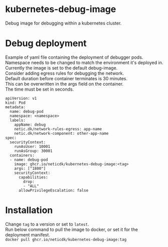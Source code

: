 # kubernetes-debug-image
Debug image for debugging within a kubernetes cluster.

# Debug deployment
Example of yaml file containing the deployment of debugger pods.\
Namespace needs to be changed to match the environment it's deployed in.\
Currently the image is set to the default debug-image.\
Consider adding egress rules for debugging the network. \
Default duration before container terminates is 30 minutes. \
This can be overwritten in the args field on the container. \
The time must be set in seconds. 
```
apiVersion: v1
kind: Pod
metadata:
  name: debug-pod
  namespace: <namespace>
  labels:
    appName: debug
    netic.dk/network-rules-egress: app-name
    netic.dk/network-component: other-app-name
spec:
  securityContext:
    runAsUser: 10001
    runAsGroup: 30001
  containers:
  - name: debug-pod
    image: ghcr.io/neticdk/kubernetes-debug-image:<tag>
    args: ["1800"]
    securityContext:
      capabilities:
        drop:
        - "ALL"
      allowPrivilegeEscalation: false
```

# Installation
Change ```tag``` to a version or set to ```latest```.\
Run below command to pull the image to docker, or set it for the deployment manifest.\
``` docker pull ghcr.io/neticdk/kubernetes-debug-image:tag ```
